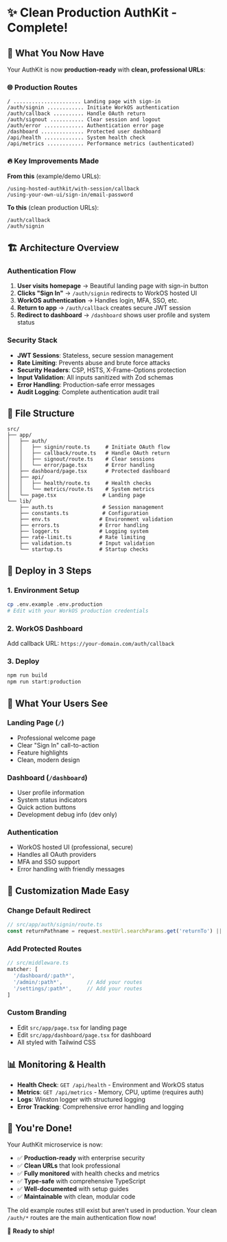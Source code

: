 # ✨ Clean Production AuthKit - Complete!

## 🎯 What You Now Have

Your AuthKit is now **production-ready** with **clean, professional URLs**:

### 🌐 Production Routes
```
/ ...................... Landing page with sign-in
/auth/signin ............ Initiate WorkOS authentication  
/auth/callback .......... Handle OAuth return
/auth/signout ........... Clear session and logout
/auth/error ............. Authentication error page
/dashboard .............. Protected user dashboard
/api/health ............. System health check
/api/metrics ............ Performance metrics (authenticated)
```

### 🔥 Key Improvements Made

**From this** (example/demo URLs):
```
/using-hosted-authkit/with-session/callback
/using-your-own-ui/sign-in/email-password
```

**To this** (clean production URLs):
```
/auth/callback
/auth/signin
```

## 🏗️ Architecture Overview

### Authentication Flow
1. **User visits homepage** → Beautiful landing page with sign-in button
2. **Clicks "Sign In"** → `/auth/signin` redirects to WorkOS hosted UI
3. **WorkOS authentication** → Handles login, MFA, SSO, etc.
4. **Return to app** → `/auth/callback` creates secure JWT session
5. **Redirect to dashboard** → `/dashboard` shows user profile and system status

### Security Stack
- **JWT Sessions**: Stateless, secure session management
- **Rate Limiting**: Prevents abuse and brute force attacks
- **Security Headers**: CSP, HSTS, X-Frame-Options protection
- **Input Validation**: All inputs sanitized with Zod schemas
- **Error Handling**: Production-safe error messages
- **Audit Logging**: Complete authentication audit trail

## 📁 File Structure

```
src/
├── app/
│   ├── auth/
│   │   ├── signin/route.ts     # Initiate OAuth flow
│   │   ├── callback/route.ts   # Handle OAuth return
│   │   ├── signout/route.ts    # Clear sessions
│   │   └── error/page.tsx      # Error handling
│   ├── dashboard/page.tsx      # Protected dashboard
│   ├── api/
│   │   ├── health/route.ts     # Health checks
│   │   └── metrics/route.ts    # System metrics
│   └── page.tsx               # Landing page
└── lib/
    ├── auth.ts                # Session management
    ├── constants.ts           # Configuration
    ├── env.ts                # Environment validation
    ├── errors.ts             # Error handling
    ├── logger.ts             # Logging system
    ├── rate-limit.ts         # Rate limiting
    ├── validation.ts         # Input validation
    └── startup.ts            # Startup checks
```

## 🚀 Deploy in 3 Steps

### 1. Environment Setup
```bash
cp .env.example .env.production
# Edit with your WorkOS production credentials
```

### 2. WorkOS Dashboard
Add callback URL: `https://your-domain.com/auth/callback`

### 3. Deploy
```bash
npm run build
npm run start:production
```

## 🎨 What Your Users See

### Landing Page (`/`)
- Professional welcome page
- Clear "Sign In" call-to-action
- Feature highlights
- Clean, modern design

### Dashboard (`/dashboard`)
- User profile information
- System status indicators
- Quick action buttons
- Development debug info (dev only)

### Authentication
- WorkOS hosted UI (professional, secure)
- Handles all OAuth providers
- MFA and SSO support
- Error handling with friendly messages

## 🔧 Customization Made Easy

### Change Default Redirect
```typescript
// src/app/auth/signin/route.ts
const returnPathname = request.nextUrl.searchParams.get('returnTo') || '/your-page';
```

### Add Protected Routes
```typescript
// src/middleware.ts
matcher: [
  '/dashboard/:path*',
  '/admin/:path*',        // Add your routes
  '/settings/:path*',     // Add your routes
]
```

### Custom Branding
- Edit `src/app/page.tsx` for landing page
- Edit `src/app/dashboard/page.tsx` for dashboard
- All styled with Tailwind CSS

## 📊 Monitoring & Health

- **Health Check**: `GET /api/health` - Environment and WorkOS status
- **Metrics**: `GET /api/metrics` - Memory, CPU, uptime (requires auth)
- **Logs**: Winston logger with structured logging
- **Error Tracking**: Comprehensive error handling and logging

## 🎉 You're Done!

Your AuthKit microservice is now:
- ✅ **Production-ready** with enterprise security
- ✅ **Clean URLs** that look professional  
- ✅ **Fully monitored** with health checks and metrics
- ✅ **Type-safe** with comprehensive TypeScript
- ✅ **Well-documented** with setup guides
- ✅ **Maintainable** with clean, modular code

The old example routes still exist but aren't used in production. Your clean `/auth/*` routes are the main authentication flow now!

🚀 **Ready to ship!**